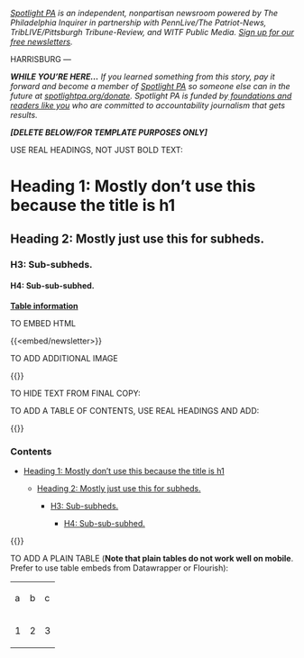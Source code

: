 <a href="https://www.spotlightpa.org/"><em>Spotlight PA</em></a><em> is an independent, nonpartisan newsroom powered by The Philadelphia Inquirer in partnership with PennLive/The Patriot-News, TribLIVE/Pittsburgh Tribune-Review, and WITF Public Media. </em><a href="https://www.spotlightpa.org/newsletters"><em>Sign up for our free newsletters</em></a><em>.</em>

HARRISBURG —

<strong><em>WHILE YOU’RE HERE…</em></strong><em> If you learned something from this story, pay it forward and become a member of </em><a href="https://www.spotlightpa.org/"><em>Spotlight PA</em></a><em> so someone else can in the future at </em><a href="https://www.spotlightpa.org/donate/"><em>spotlightpa.org/donate</em></a><em>. Spotlight PA is funded by</em><a href="https://www.spotlightpa.org/support"><em> foundations and readers like you</em></a><em> who are committed to accountability journalism that gets results.</em>

<strong><em>\[DELETE BELOW/FOR TEMPLATE PURPOSES ONLY\]</em></strong>

USE REAL HEADINGS, NOT JUST BOLD TEXT:

<h1 id="spl-heading-1">Heading 1: Mostly don’t use this because the title is h1</h1>

<h2 id="spl-heading-2">Heading 2: Mostly just use this for subheds.</h2>

<h3 id="spl-heading-3">H3: Sub-subheds.</h3>

<h4 id="spl-heading-4">H4: Sub-sub-subhed.</h4>

<a href="https://docs.google.com/document/d/1k_niA0gCs95jQBer_99b8UvAsXIoANHE9hN3pvgtxVU/edit"><strong>Table information</strong></a><strong></strong>

TO EMBED HTML

{{<embed/newsletter>}}

TO ADD ADDITIONAL IMAGE

{{<picture src="external/08v6tmkadg07fyknwy3pb8sm3m.jpeg" description="The House floor in the Pa. Capitol." caption="The House floor in the Pa. Capitol. The chamber is controlled by Democrats for the first session in more than a decade." credit="Amanda Berg / For Spotlight PA">}}

TO HIDE TEXT FROM FINAL COPY:

TO ADD A TABLE OF CONTENTS, USE REAL HEADINGS AND ADD:

{{<toc>}}

### Contents

- <a href="#spl-heading-1">Heading 1: Mostly don’t use this because the title is h1</a>

  - <a href="#spl-heading-2">Heading 2: Mostly just use this for subheds.</a>

    - <a href="#spl-heading-3">H3: Sub-subheds.</a>

      - <a href="#spl-heading-4">H4: Sub-sub-subhed.</a>

{{</toc>}}

TO ADD A PLAIN TABLE (<strong>Note that plain tables do not work well on mobile</strong>. Prefer to use table embeds from Datawrapper or Flourish):

<table><tbody><tr><td><p>a</p></td><td><p>b</p></td><td><p>c</p></td></tr><tr><td><p>1</p></td><td><p>2</p></td><td><p>3</p></td></tr></tbody></table>
